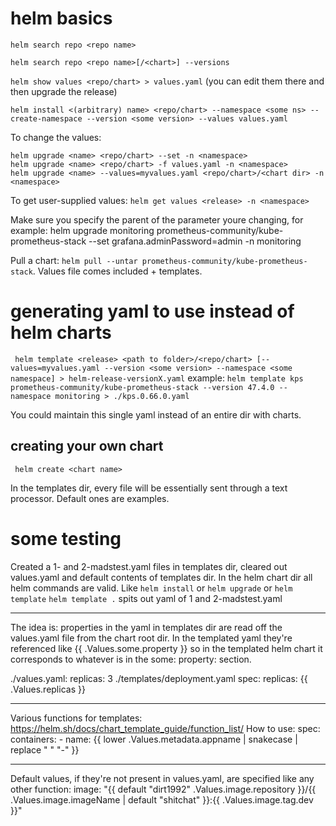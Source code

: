 # helm basics
`helm search repo <repo name>`

`helm search repo <repo name>[/<chart>] --versions`

`helm show values <repo/chart> > values.yaml` (you can edit them there and then upgrade the release)

`helm install <(arbitrary) name> <repo/chart> --namespace <some ns> --create-namespace --version <some version> --values values.yaml`

To change the values:
```
helm upgrade <name> <repo/chart> --set -n <namespace>
helm upgrade <name> <repo/chart> -f values.yaml -n <namespace>
helm upgrade <name> --values=myvalues.yaml <repo/chart>/<chart dir> -n <namespace>
```
To get user-supplied values:
`helm get values <release> -n <namespace>`

Make sure you specify the parent of the parameter youre changing, for example:
    helm upgrade monitoring prometheus-community/kube-prometheus-stack --set grafana.adminPassword=admin -n monitoring

Pull a chart:  `helm pull --untar prometheus-community/kube-prometheus-stack`. Values file comes included + templates.

# generating yaml to use instead of helm charts

` helm template <release> <path to folder>/<repo/chart> [--values=myvalues.yaml --version <some version> --namespace <some namespace] > helm-release-versionX.yaml`
example:
` helm template kps prometheus-community/kube-prometheus-stack --version 47.4.0 --namespace monitoring > ./kps.0.66.0.yaml `

You could maintain this single yaml instead of an entire dir with charts.

## creating your own chart

` helm create <chart name>`

In the templates dir, every file will be essentially sent through a text processor. Default ones are examples.

# some testing
Created a 1- and 2-madstest.yaml files in templates dir, cleared out values.yaml and default contents of templates dir. 
In the helm chart dir all helm commands are valid. Like `helm install` or `helm upgrade` or `helm template`
`helm template .` spits out yaml of 1 and 2-madstest.yaml

*** 
The idea is: properties in the yaml in templates dir are read off the values.yaml file from the chart root dir. In the templated yaml they're referenced like {{ .Values.some.property }} so in the templated helm chart it corresponds to whatever is in the some: property: <value> section. 

./values.yaml:
    replicas: 3
./templates/deployment.yaml
    spec:
        replicas: {{ .Values.replicas }} 
***
Various functions for templates: https://helm.sh/docs/chart_template_guide/function_list/
How to use: 
    spec:
      containers:
      - name: {{ lower .Values.metadata.appname | snakecase | replace " " "-" }}
***
Default values, if they're not present in values.yaml, are specified like any other function:
    image: "{{ default "dirt1992" .Values.image.repository }}/{{ .Values.image.imageName | default "shitchat" }}:{{ .Values.image.tag.dev }}"